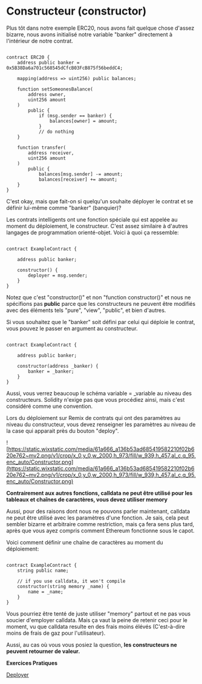 # Constructeur (constructor)

Plus tôt dans notre exemple ERC20, nous avons fait quelque chose d'assez bizarre, nous avons initialisé notre variable "banker" directement à l'intérieur de notre contrat.

```solidity

contract ERC20 {
    address public banker = 0x5B38Da6a701c568545dCfcB03FcB875f56beddC4;

    mapping(address => uint256) public balances;

    function setSomeonesBalance(
        address owner, 
        uint256 amount
    ) 
        public {
            if (msg.sender == banker) {
                balances[owner] = amount;
            }
            // do nothing
    }

    function transfer(
        address receiver, 
        uint256 amount
    ) 
        public {
            balances[msg.sender] -= amount;
            balances[receiver] += amount;
    }
}

```

C'est okay, mais que fait-on si quelqu'un souhaite déployer le contrat et se définir lui-même comme "banker" (banquier)?

Les contrats intelligents ont une fonction spéciale qui est appelée au moment du déploiement, le constructeur. C'est assez similaire à d'autres langages de programmation orienté-objet. Voici à quoi ça ressemble:

```solidity

contract ExampleContract {

    address public banker;

    constructor() {
        deployer = msg.sender;
    }
}
```

Notez que c'est "constructor()" et non "function constructor()" et nous ne spécifions pas **public** parce que les constructeurs ne peuvent être modifiés avec des éléments tels "pure", "view", "public", et bien d'autres.

Si vous souhaitez que le "banker" soit défini par celui qui déploie le contrat, vous pouvez le passer en argument au constructeur.

```solidity

contract ExampleContract {

    address public banker;

    constructor(address _banker) {
        banker = _banker;
    }
}
```

Aussi, vous verrez beaucoup le schéma variable = _variable au niveau des constructeurs. Solidity n'exige pas que vous procédiez ainsi, mais c'est considéré comme une convention.

Lors du déploiement sur Remix de contrats qui ont des paramètres au niveau du constructeur, vous devez renseigner les paramètres au niveau de la case qui apparait près du bouton "deploy".

![https://static.wixstatic.com/media/61a666_a136b53ad685419582210f02b620e762~mv2.png/v1/crop/x_0,y_0,w_2000,h_973/fill/w_939,h_457,al_c,q_95,enc_auto/Constructor.png](https://static.wixstatic.com/media/61a666_a136b53ad685419582210f02b620e762~mv2.png/v1/crop/x_0,y_0,w_2000,h_973/fill/w_939,h_457,al_c,q_95,enc_auto/Constructor.png)

**Contrairement aux autres fonctions, calldata ne peut être utilisé pour les tableaux et chaînes de caractères, vous devez utiliser memory**

Aussi, pour des raisons dont nous ne pouvons parler maintenant, calldata ne peut être utilisé avec les paramètres d'une fonction. Je sais, cela peut sembler bizarre et arbitraire comme restriction, mais ça fera sens plus tard, après que vous ayez compris comment Ethereum fonctionne sous le capot.

Voici comment définir une chaîne de caractères au moment du déploiement:

```solidity

contract ExampleContract {
    string public name;

    // if you use calldata, it won't compile
    constructor(string memory _name) {
        name = _name;
    }
}
```

Vous pourriez être tenté de juste utiliser "memory" partout et ne pas vous soucier d'employer calldata. Mais ça vaut la peine de retenir ceci pour le moment, vu que calldata resulte en des frais moins élévés (C'est-à-dire moins de frais de gaz pour l'utilisateur).

Aussi, au cas où vous vous posiez la question, **les constructeurs ne peuvent retourner de valeur.**

**Exercices Pratiques**

[Deployer](https://github.com/RareSkills/Solidity-Exercises/tree/main/Deployer)
